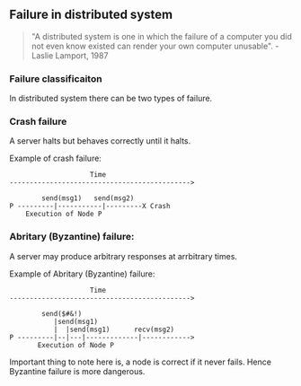 ## Failure in distributed system

> "A distributed system is one in which the failure of a computer you did not even know existed can render your own computer unusable". - Laslie Lamport, 1987

### Failure classificaiton

In distributed system there can be two types of failure.

### Crash failure

A server halts but behaves correctly until it halts.

Example of crash failure:

```
                    Time
--------------------------------------------->

        send(msg1)   send(msg2)
P ---------|-----------|---------X Crash
    Execution of Node P
```

### Abritary (Byzantine) failure: 

A server may produce arbitrary responses at arrbitrary times. 

Example of Abritary (Byzantine) failure:

```
                    Time
--------------------------------------------->

        send($#&!)
           |send(msg1)
           |  |send(msg1)      recv(msg2)
P ---------|--|---|-------------|------------>
       Execution of Node P
```

Important thing to note here is, a node is correct if it never fails. Hence Byzantine failure is more dangerous.


